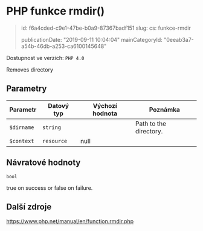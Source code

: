 PHP funkce rmdir()
==================

> id: f6a4cded-c9e1-47be-b0a9-87367badf151
> slug:
> 	cs: funkce-rmdir
>
> publicationDate: "2019-09-11 10:04:04"
> mainCategoryId: "0eeab3a7-a54b-46db-a253-ca6100145648"

Dostupnost ve verzích: `PHP 4.0`

Removes directory


Parametry
--------------

| Parametr | Datový typ | Výchozí hodnota | Poznámka |
|-----|-----|-----|-----|
| `$dirname` | `string` |  | Path to the directory. |
| `$context` | `resource` | null |  |


Návratové hodnoty
----------------

`bool`

true on success or false on failure.

Další zdroje
------------

https://www.php.net/manual/en/function.rmdir.php
